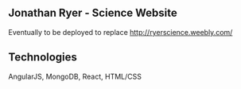 ## Jonathan Ryer - Science Website
Eventually to be deployed to replace http://ryerscience.weebly.com/

## Technologies
AngularJS, MongoDB, React, HTML/CSS
